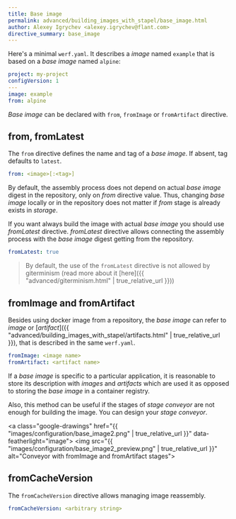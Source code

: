 ```yaml
---
title: Base image
permalink: advanced/building_images_with_stapel/base_image.html
author: Alexey Igrychev <alexey.igrychev@flant.com>
directive_summary: base_image
---
```


Here's a minimal `werf.yaml`. It describes a _image_ named `example` that is based on a _base image_ named `alpine`:

```yaml
project: my-project
configVersion: 1
---
image: example
from: alpine
```

_Base image_ can be declared with `from`, `fromImage` or `fromArtifact` directive.

## from, fromLatest

The `from` directive defines the name and tag of a _base image_. If absent, tag defaults to `latest`.

```yaml
from: <image>[:<tag>]
```

By default, the assembly process does not depend on actual _base image_ digest in the repository, only on _from_ directive value.
Thus, changing _base image_ locally or in the repository does not matter if _from_ stage is already exists in _storage_.

If you want always build the image with actual _base image_ you should use _fromLatest_ directive.
_fromLatest_ directive allows connecting the assembly process with the _base image_ digest getting from the repository.

```yaml
fromLatest: true
```

> By default, the use of the `fromLatest` directive is not allowed by giterminism (read more about it [here]({{ "advanced/giterminism.html" | true_relative_url }}))

## fromImage and fromArtifact

Besides using docker image from a repository, the _base image_ can refer to _image_ or [_artifact_]({{ "advanced/building_images_with_stapel/artifacts.html" | true_relative_url }}), that is described in the same `werf.yaml`.

```yaml
fromImage: <image name>
fromArtifact: <artifact name>
```

If a _base image_ is specific to a particular application,
it is reasonable to store its description with _images_ and _artifacts_ which are used it as opposed to storing the _base image_ in a container registry.

Also, this method can be useful if the stages of _stage conveyor_ are not enough for building the image. You can design your _stage conveyor_.

<a class="google-drawings" href="{{ "images/configuration/base_image2.png" | true_relative_url }}" data-featherlight="image">
    <img src="{{ "images/configuration/base_image2_preview.png" | true_relative_url }}" alt="Conveyor with fromImage and fromArtifact stages">
</a>

## fromCacheVersion

The `fromCacheVersion` directive allows managing image reassembly.

```yaml
fromCacheVersion: <arbitrary string>
```
